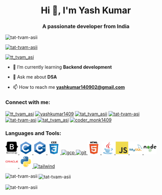 <h1 align="center">Hi 👋, I'm Yash Kumar</h1>
<h3 align="center">A passionate developer from India</h3>

<p align="left"> <img src="https://komarev.com/ghpvc/?username=tat-tvam-asii&label=Profile%20views&color=0e75b6&style=flat" alt="tat-tvam-asii" /> </p>

<p align="left"> <a href="https://github.com/ryo-ma/github-profile-trophy"><img src="https://github-profile-trophy.vercel.app/?username=tat-tvam-asii" alt="tat-tvam-asii" /></a> </p>

<p align="left"> <a href="https://twitter.com/tt_tvam_asi" target="blank"><img src="https://img.shields.io/twitter/follow/tt_tvam_asi?logo=twitter&style=for-the-badge" alt="tt_tvam_asi" /></a> </p>

- 🌱 I’m currently learning **Backend development**

- 💬 Ask me about **DSA**

- 📫 How to reach me **yashkumar140902@gmail.com**

<h3 align="left">Connect with me:</h3>
<p align="left">
<a href="https://twitter.com/tt_tvam_asi" target="blank"><img align="center" src="https://raw.githubusercontent.com/rahuldkjain/github-profile-readme-generator/master/src/images/icons/Social/twitter.svg" alt="tt_tvam_asi" height="30" width="40" /></a>
<a href="https://linkedin.com/in/yashkumar1409" target="blank"><img align="center" src="https://raw.githubusercontent.com/rahuldkjain/github-profile-readme-generator/master/src/images/icons/Social/linked-in-alt.svg" alt="yashkumar1409" height="30" width="40" /></a>
<a href="https://www.codechef.com/users/tat_tvam_asii" target="blank"><img align="center" src="https://cdn.jsdelivr.net/npm/simple-icons@3.1.0/icons/codechef.svg" alt="tat_tvam_asii" height="30" width="40" /></a>
<a href="https://codeforces.com/profile/tat-tvam-asi" target="blank"><img align="center" src="https://raw.githubusercontent.com/rahuldkjain/github-profile-readme-generator/master/src/images/icons/Social/codeforces.svg" alt="tat-tvam-asi" height="30" width="40" /></a>
<a href="https://www.leetcode.com/tat-tvam-asi" target="blank"><img align="center" src="https://raw.githubusercontent.com/rahuldkjain/github-profile-readme-generator/master/src/images/icons/Social/leet-code.svg" alt="tat-tvam-asi" height="30" width="40" /></a>
<a href="https://auth.geeksforgeeks.org/user/tat_tvam_asi" target="blank"><img align="center" src="https://raw.githubusercontent.com/rahuldkjain/github-profile-readme-generator/master/src/images/icons/Social/geeks-for-geeks.svg" alt="tat_tvam_asi" height="30" width="40" /></a>
<a href="https://discord.gg/coder_monk1409" target="blank"><img align="center" src="https://raw.githubusercontent.com/rahuldkjain/github-profile-readme-generator/master/src/images/icons/Social/discord.svg" alt="coder_monk1409" height="30" width="40" /></a>
</p>

<h3 align="left">Languages and Tools:</h3>
<p align="left"> <a href="https://getbootstrap.com" target="_blank" rel="noreferrer"> <img src="https://raw.githubusercontent.com/devicons/devicon/master/icons/bootstrap/bootstrap-plain-wordmark.svg" alt="bootstrap" width="40" height="40"/> </a> <a href="https://www.cprogramming.com/" target="_blank" rel="noreferrer"> <img src="https://raw.githubusercontent.com/devicons/devicon/master/icons/c/c-original.svg" alt="c" width="40" height="40"/> </a> <a href="https://www.w3schools.com/cpp/" target="_blank" rel="noreferrer"> <img src="https://raw.githubusercontent.com/devicons/devicon/master/icons/cplusplus/cplusplus-original.svg" alt="cplusplus" width="40" height="40"/> </a> <a href="https://www.w3schools.com/css/" target="_blank" rel="noreferrer"> <img src="https://raw.githubusercontent.com/devicons/devicon/master/icons/css3/css3-original-wordmark.svg" alt="css3" width="40" height="40"/> </a> <a href="https://cloud.google.com" target="_blank" rel="noreferrer"> <img src="https://www.vectorlogo.zone/logos/google_cloud/google_cloud-icon.svg" alt="gcp" width="40" height="40"/> </a> <a href="https://git-scm.com/" target="_blank" rel="noreferrer"> <img src="https://www.vectorlogo.zone/logos/git-scm/git-scm-icon.svg" alt="git" width="40" height="40"/> </a> <a href="https://www.w3.org/html/" target="_blank" rel="noreferrer"> <img src="https://raw.githubusercontent.com/devicons/devicon/master/icons/html5/html5-original-wordmark.svg" alt="html5" width="40" height="40"/> </a> <a href="https://www.java.com" target="_blank" rel="noreferrer"> <img src="https://raw.githubusercontent.com/devicons/devicon/master/icons/java/java-original.svg" alt="java" width="40" height="40"/> </a> <a href="https://developer.mozilla.org/en-US/docs/Web/JavaScript" target="_blank" rel="noreferrer"> <img src="https://raw.githubusercontent.com/devicons/devicon/master/icons/javascript/javascript-original.svg" alt="javascript" width="40" height="40"/> </a> <a href="https://www.mysql.com/" target="_blank" rel="noreferrer"> <img src="https://raw.githubusercontent.com/devicons/devicon/master/icons/mysql/mysql-original-wordmark.svg" alt="mysql" width="40" height="40"/> </a> <a href="https://nodejs.org" target="_blank" rel="noreferrer"> <img src="https://raw.githubusercontent.com/devicons/devicon/master/icons/nodejs/nodejs-original-wordmark.svg" alt="nodejs" width="40" height="40"/> </a> <a href="https://www.oracle.com/" target="_blank" rel="noreferrer"> <img src="https://raw.githubusercontent.com/devicons/devicon/master/icons/oracle/oracle-original.svg" alt="oracle" width="40" height="40"/> </a> <a href="https://www.python.org" target="_blank" rel="noreferrer"> <img src="https://raw.githubusercontent.com/devicons/devicon/master/icons/python/python-original.svg" alt="python" width="40" height="40"/> </a> <a href="https://tailwindcss.com/" target="_blank" rel="noreferrer"> <img src="https://www.vectorlogo.zone/logos/tailwindcss/tailwindcss-icon.svg" alt="tailwind" width="40" height="40"/> </a> </p>

<p><img align="left" src="https://github-readme-stats.vercel.app/api/top-langs?username=tat-tvam-asii&show_icons=true&locale=en&layout=compact" alt="tat-tvam-asii" /></p>

<p>&nbsp;<img align="center" src="https://github-readme-stats.vercel.app/api?username=tat-tvam-asii&show_icons=true&locale=en" alt="tat-tvam-asii" /></p>

<p><img align="center" src="https://github-readme-streak-stats.herokuapp.com/?user=tat-tvam-asii&" alt="tat-tvam-asii" /></p>
